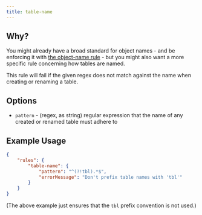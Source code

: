 ```yaml
---
title: table-name
---
```


## Why?

You might already have a broad standard for object names - and be enforcing it with [the object-name rule](object-name.md) - but you might also want a more specific rule concerning how tables are named.

This rule will fail if the given regex does not match against the name when creating or renaming a table.

## Options

- `pattern` - (regex, as string) regular expression that the name of any created or renamed table must adhere to

## Example Usage

```json
{
    "rules": {
        "table-name": {
            "pattern": "^(?!tbl).*$",
            "errorMessage": "Don't prefix table names with 'tbl'"
        }
    }
}
``` 

(The above example just ensures that the `tbl` prefix convention is not used.)
